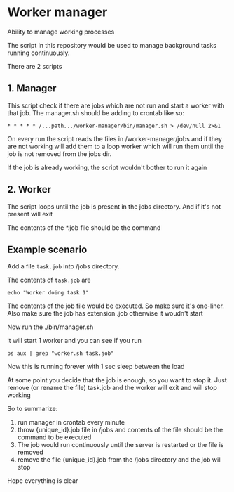 # Worker manager

Ability to manage working processes

The script in this repository would be used to manage background tasks running continuously.

There are 2 scripts

## 1. Manager ##

This script check if there are jobs which are not run and start a worker with that job.
The manager.sh should be adding to crontab like so:

```
* * * * * /...path.../worker-manager/bin/manager.sh > /dev/null 2>&1
```

On every run the script reads the files in /worker-manager/jobs and if they are not working
will add them to a loop worker which will run them until the job is not removed from the jobs dir.

If the job is already working, the script wouldn't bother to run it again

## 2. Worker ##

The script loops until the job is present in the jobs directory. And if it's not present will exit

The contents of the *.job file should be the command

## Example scenario ##

Add a file `task.job` into /jobs directory.

The contents of `task.job` are 
```
echo "Worker doing task 1"
```
The contents of the job file would be executed. So make sure it's one-liner. 
Also make sure the job has extension .job otherwise it woudn't start

Now run the ./bin/manager.sh

it will start 1 worker and you can see if you run
```
ps aux | grep "worker.sh task.job"
```

Now this is running forever with 1 sec sleep between the load

At some point you decide that the job is enough, so you want to stop it.
Just remove (or rename the file) task.job and the worker will exit and will stop working

So to summarize:

1. run manager in crontab every minute
2. throw {unique_id}.job file in /jobs and contents of the file should be the command to be executed
3. The job would run continuously until the server is restarted or the file is removed
3. remove the file {unique_id}.job from the /jobs directory and the job will stop

Hope everything is clear